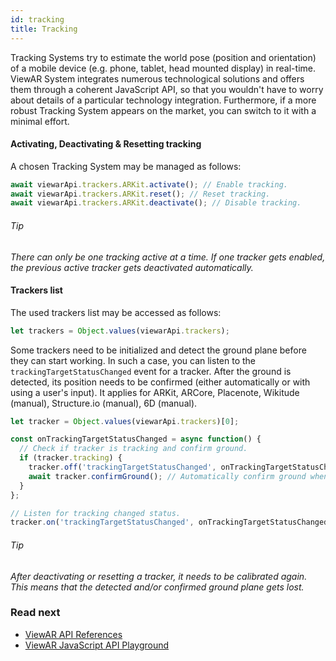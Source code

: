 ```yaml
---
id: tracking
title: Tracking
---
```


Tracking Systems try to estimate the world pose \(position and orientation\) of a mobile device \(e.g. phone, tablet, head mounted display\) in real-time. ViewAR System integrates numerous technological solutions and offers them through a coherent JavaScript API, so that you wouldn't have to worry about details of a particular technology integration. Furthermore, if a more robust Tracking System appears on the market, you can switch to it with a minimal effort.

#### Activating, Deactivating & Resetting tracking

A chosen Tracking System may be managed as follows:

```js
await viewarApi.trackers.ARKit.activate(); // Enable tracking.
await viewarApi.trackers.ARKit.reset(); // Reset tracking.
await viewarApi.trackers.ARKit.deactivate(); // Disable tracking.
```

###### Tip

_There can only be one tracking active at a time. If one tracker gets enabled, the previous active tracker gets deactivated automatically._

#### Trackers list

The used trackers list may be accessed as follows:

```js
let trackers = Object.values(viewarApi.trackers);
```

Some trackers need to be initialized and detect the ground plane before they can start working. In such a case, you can listen to the `trackingTargetStatusChanged` event for a tracker. After the ground is detected, its position needs to be confirmed \(either automatically or with using a user's input\). It applies for ARKit, ARCore, Placenote, Wikitude (manual), Structure.io (manual), 6D (manual).

```js
let tracker = Object.values(viewarApi.trackers)[0];

const onTrackingTargetStatusChanged = async function() {
  // Check if tracker is tracking and confirm ground.
  if (tracker.tracking) {
    tracker.off('trackingTargetStatusChanged', onTrackingTargetStatusChanged); // Ground plane needs to be confirmed only once.
    await tracker.confirmGround(); // Automatically confirm ground when ground plane is found.
  }
};

// Listen for tracking changed status.
tracker.on('trackingTargetStatusChanged', onTrackingTargetStatusChanged);
```

###### Tip

_After deactivating or resetting a tracker, it needs to be calibrated again. This means that the detected and/or confirmed ground plane gets lost._

### Read next

- [ViewAR API References](http://test2.3.viewar.com/docs/index.html)
- [ViewAR JavaScript API Playground](https://webversion.viewar.com/com.viewar.sandbox/100/)

